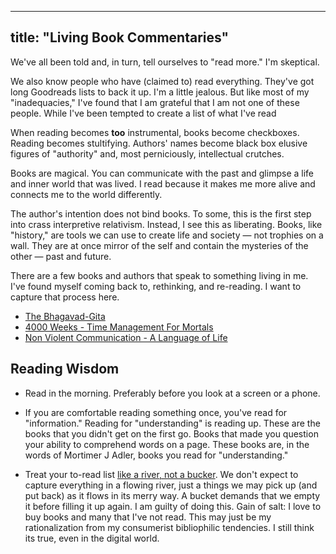 
---
title: "Living Book Commentaries"
---

We've all been told and, in turn, tell ourselves to "read more." I'm skeptical. 

We also know people who have (claimed to) read everything. They've got long Goodreads lists to back it up. I'm a little jealous. But like most of my "inadequacies," I've found that I am grateful that I am not one of these people.  While I've been tempted to create a list of what I've read 

When reading becomes **too** instrumental, books become checkboxes. Reading becomes stultifying. Authors' names become black box elusive figures of "authority" and, most perniciously, intellectual crutches. 

Books are magical. You can communicate with the past and glimpse a life and inner world that was lived. I read because it makes me more alive and connects me to the world differently. 

The author's intention does not bind books. To some, this is the first step into crass interpretive relativism. Instead, I see this as liberating. Books, like "history," are tools we can use to create life and society — not trophies on a wall. They are at once mirror of the self and contain the mysteries of the other — past and future. 

There are a few books and authors that speak to something  living in me. I've found myself coming back to, rethinking, and re-reading. I want to capture that process here.

* [The Bhagavad-Gita](digital-garden/Reading%20&%20Books/Living%20Book%20Commentaries/The%20Bhagavad-Gita.md)
* [4000 Weeks - Time Management For Mortals](digital-garden/Reading%20&%20Books/Living%20Book%20Commentaries/4000%20Weeks%20-%20Time%20Management%20For%20Mortals.md)
* [Non Violent Communication - A Language of Life](digital-garden/Reading%20&%20Books/Living%20Book%20Commentaries/Non%20Violent%20Communication%20-%20A%20Language%20of%20Life.md)


## Reading Wisdom

- Read in the morning. Preferably before you look at a screen or a phone. 

- If you are comfortable reading something once, you've read for "information." Reading for "understanding" is reading up. These are the books that you didn't get on the first go. Books that made you question your ability to comprehend words on a page. These books are, in the words of Mortimer J Adler, books you read for "understanding."

- Treat your to-read list [like a river, not a bucker](https://www.oliverburkeman.com/river). We don't expect to capture everything in a flowing river, just a things we may pick up (and put back) as it flows in its merry way. A bucket demands that we empty it before filling it up again. I am guilty of doing this. Gain of salt: I love to buy books and many that I've not read. This may just be my rationalization from my consumerist bibliophilic tendencies. I still think its true, even in the digital world.

